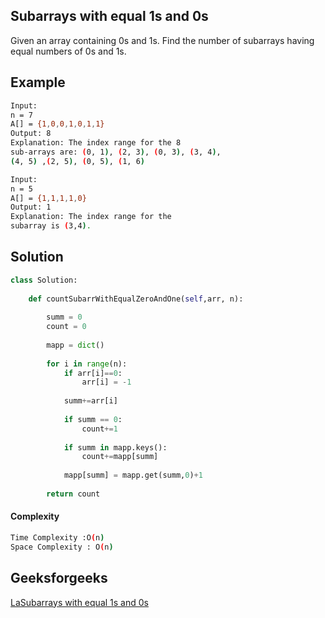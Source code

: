 ## Subarrays with equal 1s and 0s
Given an array containing 0s and 1s. Find the number of subarrays having equal numbers of 0s and 1s.

## Example 
```bash
Input:
n = 7
A[] = {1,0,0,1,0,1,1}
Output: 8
Explanation: The index range for the 8 
sub-arrays are: (0, 1), (2, 3), (0, 3), (3, 4), 
(4, 5) ,(2, 5), (0, 5), (1, 6)

Input:
n = 5
A[] = {1,1,1,1,0}
Output: 1
Explanation: The index range for the 
subarray is (3,4).

```

## Solution
```python
class Solution:
 
    def countSubarrWithEqualZeroAndOne(self,arr, n):
        
        summ = 0
        count = 0
        
        mapp = dict()
        
        for i in range(n):
            if arr[i]==0:
                arr[i] = -1
                
            summ+=arr[i]
            
            if summ == 0:
                count+=1
                
            if summ in mapp.keys():
                count+=mapp[summ]
                
            mapp[summ] = mapp.get(summ,0)+1
            
        return count
 ```
#### Complexity
```bash
Time Complexity :O(n)
Space Complexity : O(n)
```

## Geeksforgeeks
[LaSubarrays with equal 1s and 0s](https://practice.geeksforgeeks.org/problems/count-subarrays-with-equal-number-of-1s-and-0s-1587115620/1?page=1&difficulty[]=1&status[]=unsolved&curated[]=2&sortBy=submissions)
